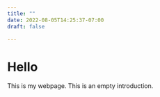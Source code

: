 ```yaml
---
title: ""
date: 2022-08-05T14:25:37-07:00
draft: false

---
```


# Hello 
This is my webpage. This is an empty introduction.